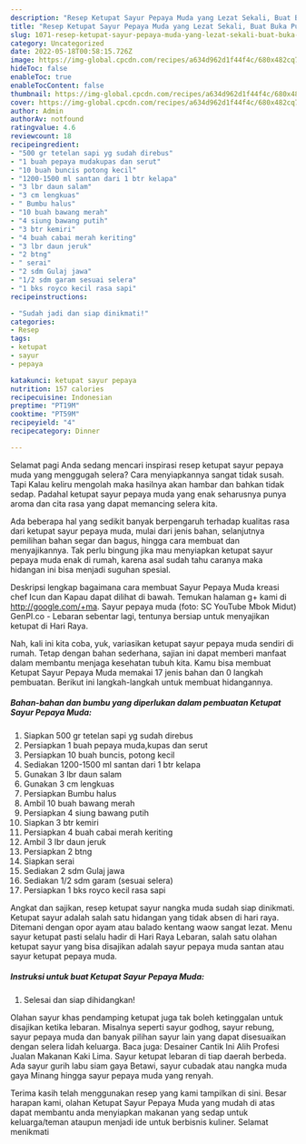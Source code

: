 ```yaml
---
description: "Resep Ketupat Sayur Pepaya Muda yang Lezat Sekali, Buat Buka Puasa}"
title: "Resep Ketupat Sayur Pepaya Muda yang Lezat Sekali, Buat Buka Puasa}"
slug: 1071-resep-ketupat-sayur-pepaya-muda-yang-lezat-sekali-buat-buka-puasa
category: Uncategorized
date: 2022-05-18T00:58:15.726Z
image: https://img-global.cpcdn.com/recipes/a634d962d1f44f4c/680x482cq70/ketupat-sayur-pepaya-muda-foto-resep-utama.jpg
hideToc: false
enableToc: true
enableTocContent: false
thumbnail: https://img-global.cpcdn.com/recipes/a634d962d1f44f4c/680x482cq70/ketupat-sayur-pepaya-muda-foto-resep-utama.jpg
cover: https://img-global.cpcdn.com/recipes/a634d962d1f44f4c/680x482cq70/ketupat-sayur-pepaya-muda-foto-resep-utama.jpg
author: Admin
authorAv: notfound
ratingvalue: 4.6
reviewcount: 18
recipeingredient:
- "500 gr tetelan sapi yg sudah direbus"
- "1 buah pepaya mudakupas dan serut"
- "10 buah buncis potong kecil"
- "1200-1500 ml santan dari 1 btr kelapa"
- "3 lbr daun salam"
- "3 cm lengkuas"
- " Bumbu halus"
- "10 buah bawang merah"
- "4 siung bawang putih"
- "3 btr kemiri"
- "4 buah cabai merah keriting"
- "3 lbr daun jeruk"
- "2 btng"
- " serai"
- "2 sdm Gulaj jawa"
- "1/2 sdm garam sesuai selera"
- "1 bks royco kecil rasa sapi"
recipeinstructions:

- "Sudah jadi dan siap dinikmati!"
categories:
- Resep
tags:
- ketupat
- sayur
- pepaya

katakunci: ketupat sayur pepaya 
nutrition: 157 calories
recipecuisine: Indonesian
preptime: "PT19M"
cooktime: "PT59M"
recipeyield: "4"
recipecategory: Dinner

---
```



Selamat pagi Anda sedang mencari inspirasi resep ketupat sayur pepaya muda yang menggugah selera? Cara menyiapkannya sangat tidak susah. Tapi Kalau keliru mengolah maka hasilnya akan hambar dan bahkan tidak sedap. Padahal ketupat sayur pepaya muda yang enak seharusnya punya aroma dan cita rasa yang dapat memancing selera kita.


Ada beberapa hal yang sedikit banyak berpengaruh terhadap kualitas rasa dari ketupat sayur pepaya muda, mulai dari jenis bahan, selanjutnya pemilihan bahan segar dan bagus, hingga cara membuat dan menyajikannya. Tak perlu bingung jika mau menyiapkan ketupat sayur pepaya muda enak di rumah, karena asal sudah tahu caranya maka hidangan ini bisa menjadi suguhan spesial.

Deskripsi lengkap bagaimana cara membuat Sayur Pepaya Muda kreasi chef Icun dan Kapau dapat dilihat di bawah. Temukan halaman g+ kami di http://google.com/+ma. Sayur pepaya muda (foto: SC YouTube Mbok Midut) GenPI.co - Lebaran sebentar lagi, tentunya bersiap untuk menyajikan ketupat di Hari Raya.


Nah, kali ini kita coba, yuk, variasikan ketupat sayur pepaya muda sendiri di rumah. Tetap dengan bahan sederhana, sajian ini dapat memberi manfaat dalam membantu menjaga kesehatan tubuh kita. Kamu bisa membuat Ketupat Sayur Pepaya Muda memakai 17 jenis bahan dan 0 langkah pembuatan. Berikut ini langkah-langkah untuk membuat hidangannya.

<!--inarticleads1-->

##### Bahan-bahan dan bumbu yang diperlukan dalam pembuatan Ketupat Sayur Pepaya Muda:

1. Siapkan 500 gr tetelan sapi yg sudah direbus
1. Persiapkan 1 buah pepaya muda,kupas dan serut
1. Persiapkan 10 buah buncis, potong kecil
1. Sediakan 1200-1500 ml santan dari 1 btr kelapa
1. Gunakan 3 lbr daun salam
1. Gunakan 3 cm lengkuas
1. Persiapkan  Bumbu halus
1. Ambil 10 buah bawang merah
1. Persiapkan 4 siung bawang putih
1. Siapkan 3 btr kemiri
1. Persiapkan 4 buah cabai merah keriting
1. Ambil 3 lbr daun jeruk
1. Persiapkan 2 btng
1. Siapkan  serai
1. Sediakan 2 sdm Gulaj jawa
1. Sediakan 1/2 sdm garam (sesuai selera)
1. Persiapkan 1 bks royco kecil rasa sapi


Angkat dan sajikan, resep ketupat sayur nangka muda sudah siap dinikmati. Ketupat sayur adalah salah satu hidangan yang tidak absen di hari raya. Ditemani dengan opor ayam atau balado kentang waow sangat lezat. Menu sayur ketupat pasti selalu hadir di Hari Raya Lebaran, salah satu olahan ketupat sayur yang bisa disajikan adalah sayur pepaya muda santan atau sayur ketupat pepaya muda. 

<!--inarticleads2-->

##### Instruksi untuk buat Ketupat Sayur Pepaya Muda:


1. Selesai dan siap dihidangkan!

Olahan sayur khas pendamping ketupat juga tak boleh ketinggalan untuk disajikan ketika lebaran. Misalnya seperti sayur godhog, sayur rebung, sayur pepaya muda dan banyak pilihan sayur lain yang dapat disesuaikan dengan selera lidah keluarga. Baca juga: Desainer Cantik Ini Alih Profesi Jualan Makanan Kaki Lima. Sayur ketupat lebaran di tiap daerah berbeda. Ada sayur gurih labu siam gaya Betawi, sayur cubadak atau nangka muda gaya Minang hingga sayur pepaya muda yang renyah. 

Terima kasih telah menggunakan resep yang kami tampilkan di sini. Besar harapan kami, olahan Ketupat Sayur Pepaya Muda yang mudah di atas dapat membantu anda menyiapkan makanan yang sedap untuk keluarga/teman ataupun menjadi ide untuk berbisnis kuliner. Selamat menikmati
